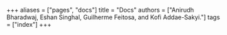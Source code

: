 +++
aliases = ["pages", "docs"]
title = "Docs"
authors = ["Anirudh Bharadwaj, Eshan Singhal, Guilherme Feitosa, and Kofi Addae-Sakyi."]
tags = ["index"]
+++
